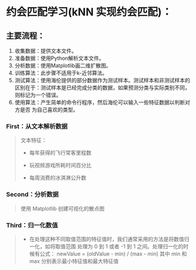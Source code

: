 # 约会匹配学习(kNN 实现约会匹配)：
## 主要流程：
1. 收集数据：提供文本文件。
2. 准备数据：使用Python解析文本文件。
3. 分析数据：使用Matplotlib画二维扩散图。
4. 训练算法：此步骤不适用于k-近邻算法。
5. 测试算法：使用海伦提供的部分数据作为测试样本。测试样本和非测试样本的区别在于：测试样本是已经完成分类的数据，如果预测分类与实际类别不同，则标记为一个错误。
6. 使用算法：产生简单的命令行程序，然后海伦可以输入一些特征数据以判断对方是否 为自己喜欢的类型。




### First：从文本解析数据
>文本特征：
>
> - 每年获得的飞行常客里程数 
>
> - 玩视频游戏所耗时间百分比 
>
> - 每周消费的冰淇淋公升数


### Second：分析数据
> 使用 Matplotlib 创建可视化的散点图


### Third：归一化数值
> - 在处理这种不同取值范围的特征值时，我们通常采用的方法是将数值归一化，如将取值范围
> 处理为 0 到 1 或者 -1 到 1 之间。处理归一化的时候有公式：
> newValue = (oldValue - min) / (max - min)
> 其中 min 和 max 分别表示最小特征值和最大特征值
> 